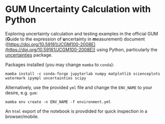 # GUM Uncertainty Calculation with Python

Exploring uncertainty calculation and testing examples in the official GUM (**G**uide to the expression of **u**ncertainty in **m**easurement) document ([https://doi.org/10.59161/JCGM100-2008E](https://doi.org/10.59161/JCGM100-2008E)) using Python, particularly the [uncertainties](https://pythonhosted.org/uncertainties/index.html) package.

Packages installed (you may change `mamba` to `conda`):  
```
mamba install -c conda-forge jupyterlab numpy matplotlib scienceplots watermark ipympl uncertainties scipy
```
Alternatively, use the provided `yml` file and change the `ENV_NAME` to your desire, e.g. `gum`:

```
mamba env create -n ENV_NAME -f environment.yml
````

An `html` export of the notebook is provdided for quick inspection in a browser/mobile.
